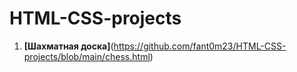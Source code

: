 # HTML-CSS-projects

1. **[Шахматная доска]**(https://github.com/fant0m23/HTML-CSS-projects/blob/main/chess.html)
